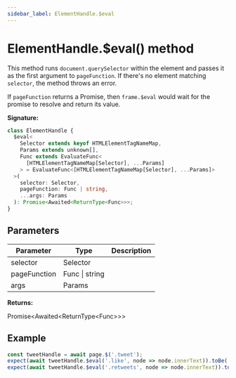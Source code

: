 ```yaml
---
sidebar_label: ElementHandle.$eval
---
```


# ElementHandle.$eval() method

This method runs `document.querySelector` within the element and passes it as the first argument to `pageFunction`. If there's no element matching `selector`, the method throws an error.

If `pageFunction` returns a Promise, then `frame.$eval` would wait for the promise to resolve and return its value.

**Signature:**

```typescript
class ElementHandle {
  $eval<
    Selector extends keyof HTMLElementTagNameMap,
    Params extends unknown[],
    Func extends EvaluateFunc<
      [HTMLElementTagNameMap[Selector], ...Params]
    > = EvaluateFunc<[HTMLElementTagNameMap[Selector], ...Params]>
  >(
    selector: Selector,
    pageFunction: Func | string,
    ...args: Params
  ): Promise<Awaited<ReturnType<Func>>>;
}
```

## Parameters

| Parameter    | Type           | Description |
| ------------ | -------------- | ----------- |
| selector     | Selector       |             |
| pageFunction | Func \| string |             |
| args         | Params         |             |

**Returns:**

Promise&lt;Awaited&lt;ReturnType&lt;Func&gt;&gt;&gt;

## Example

```ts
const tweetHandle = await page.$('.tweet');
expect(await tweetHandle.$eval('.like', node => node.innerText)).toBe('100');
expect(await tweetHandle.$eval('.retweets', node => node.innerText)).toBe('10');
```
